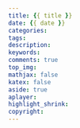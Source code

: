 ```yaml
---
title: {{ title }}
date: {{ date }}
categories: 
tags: 
description: 
keywords: 
comments: true
top_img: 
mathjax: false
katex: false
aside: true
aplayer: 
highlight_shrink: 
copyright:
---
```




